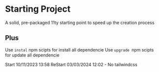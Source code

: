# Starting Project

A solid, pre-packaged 11ty starting point to speed up the creation process

## Plus

Use `instal`  npm scipts for install all dependencie
Use `upgrade `npm scipts for update all dependencie

Start 10/11/2023 13:58
ReStart 03/03/2024 12:02 - No tailwindcss
